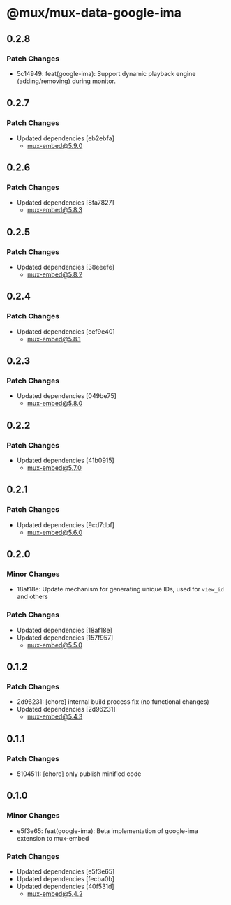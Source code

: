 # @mux/mux-data-google-ima

## 0.2.8

### Patch Changes

- 5c14949: feat(google-ima): Support dynamic playback engine (adding/removing) during monitor.

## 0.2.7

### Patch Changes

- Updated dependencies [eb2ebfa]
  - mux-embed@5.9.0

## 0.2.6

### Patch Changes

- Updated dependencies [8fa7827]
  - mux-embed@5.8.3

## 0.2.5

### Patch Changes

- Updated dependencies [38eeefe]
  - mux-embed@5.8.2

## 0.2.4

### Patch Changes

- Updated dependencies [cef9e40]
  - mux-embed@5.8.1

## 0.2.3

### Patch Changes

- Updated dependencies [049be75]
  - mux-embed@5.8.0

## 0.2.2

### Patch Changes

- Updated dependencies [41b0915]
  - mux-embed@5.7.0

## 0.2.1

### Patch Changes

- Updated dependencies [9cd7dbf]
  - mux-embed@5.6.0

## 0.2.0

### Minor Changes

- 18af18e: Update mechanism for generating unique IDs, used for `view_id` and others

### Patch Changes

- Updated dependencies [18af18e]
- Updated dependencies [157f957]
  - mux-embed@5.5.0

## 0.1.2

### Patch Changes

- 2d96231: [chore] internal build process fix (no functional changes)
- Updated dependencies [2d96231]
  - mux-embed@5.4.3

## 0.1.1

### Patch Changes

- 5104511: [chore] only publish minified code

## 0.1.0

### Minor Changes

- e5f3e65: feat(google-ima): Beta implementation of google-ima extension to mux-embed

### Patch Changes

- Updated dependencies [e5f3e65]
- Updated dependencies [fecba0b]
- Updated dependencies [40f531d]
  - mux-embed@5.4.2
